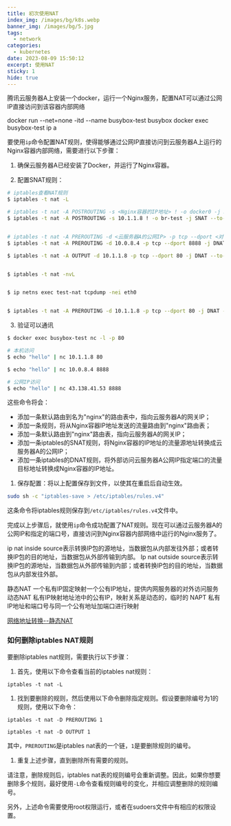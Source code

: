 ```yaml
---
title: 初次使用NAT
index_img: /images/bg/k8s.webp
banner_img: /images/bg/5.jpg
tags:
  - network
categories:
  - kubernetes
date: 2023-08-09 15:50:12
excerpt: 使用NAT
sticky: 1
hide: true
---
```



腾讯云服务器A上安装一个docker，运行一个Nginx服务，配置NAT可以通过公网IP直接访问到该容器内部网络


docker run --net=none -itd --name busybox-test busybox
docker exec busybox-test ip a


要使用`ip`命令配置NAT规则，使得能够通过公网IP直接访问到云服务器A上运行的Nginx容器内部网络，需要进行以下步骤：

1. 确保云服务器A已经安装了Docker，并运行了Nginx容器。

2. 配置SNAT规则：

``` bash
# iptables查看NAT规则
$ iptables -t nat -L

# iptables -t nat -A POSTROUTING -s <Nginx容器的IP地址> ! -o docker0 -j SNAT --to-source <云服务器A的公网IP>
$ iptables -t nat -A POSTROUTING -s 10.1.1.8 ! -o br-test -j SNAT --to-source 10.0.8.4


# iptables -t nat -A PREROUTING -d <云服务器A的公网IP> -p tcp --dport <对外暴露的端口号> -j DNAT --to-destination <Nginx容器的IP地址>:80
$ iptables -t nat -A PREROUTING -d 10.0.8.4 -p tcp --dport 8888 -j DNAT --to-destination 10.1.1.8:80

$ iptables -t nat -A OUTPUT -d 10.1.1.8 -p tcp --dport 80 -j DNAT --to-destination 10.0.8.4:8888


$ iptables -t nat -nvL


$ ip netns exec test-nat tcpdump -nei eth0


$ iptables -t nat -A PREROUTING -d 10.1.1.8 -p tcp --dport 80 -j DNAT --to-destination 10.0.8.4:8888

```

3. 验证可以通讯

``` bash
$ docker exec busybox-test nc -l -p 80

# 本机访问
$ echo "hello" | nc 10.1.1.8 80

$ echo "hello" | nc 10.0.8.4 8888

# 公网IP访问
$ echo "hello" | nc 43.138.41.53 8888
```
这些命令将会：

- 添加一条默认路由到名为"nginx"的路由表中，指向云服务器A的网关IP；
- 添加一条规则，将从Nginx容器IP地址发送的流量路由到"nginx"路由表；
- 添加一条默认路由到"nginx"路由表，指向云服务器A的网关IP；
- 添加一条iptables的SNAT规则，将Nginx容器的IP地址的流量源地址转换成云服务器A的公网IP；
- 添加一条iptables的DNAT规则，将外部访问云服务器A公网IP指定端口的流量目标地址转换成Nginx容器的IP地址。

1. 保存配置：将以上配置保存到文件，以使其在重启后自动生效。

``` bash
sudo sh -c "iptables-save > /etc/iptables/rules.v4"
```

这条命令将iptables规则保存到`/etc/iptables/rules.v4`文件中。

完成以上步骤后，就使用`ip`命令成功配置了NAT规则。现在可以通过云服务器A的公网IP和指定的端口号，直接访问到Nginx容器内部网络中运行的Nginx服务了。



ip nat inside source表示转换IP包的源地址，当数据包从内部发往外部；或者转换IP包的目的地址，当数据包从外部传输到内部。
Ip nat outside source表示转换IP包的源地址，当数据包从外部传输到内部；或者转换IP包的目的地址，当数据包从内部发往外部。


静态NAT 一个私有IP固定映射一个公有IP地址，提供内网服务器的对外访问服务
动态NAT 私有IP映射地址池中的公有IP，映射关系是动态的，临时的
NAPT 私有IP地址和端口号与同一个公有地址加端口进行映射


[网络地址转换--静态NAT](https://blog.csdn.net/weixin_42442713/article/details/80909546)


### 如何删除iptables NAT规则

要删除iptables nat规则，需要执行以下步骤：

1. 首先，使用以下命令查看当前的iptables nat规则：

```shell
iptables -t nat -L
```

1. 找到要删除的规则，然后使用以下命令删除指定规则。假设要删除编号为1的规则，使用以下命令：
```shell
iptables -t nat -D PREROUTING 1

iptables -t nat -D OUTPUT 1
```
其中，`PREROUTING`是iptables nat表的一个链，`1`是要删除规则的编号。

1. 重复上述步骤，直到删除所有需要的规则。

请注意，删除规则后，iptables nat表的规则编号会重新调整。因此，如果你想要删除多个规则，最好使用`-L`命令查看规则编号的变化，并相应调整删除的规则编号。

另外，上述命令需要使用root权限运行，或者在sudoers文件中有相应的权限设置。